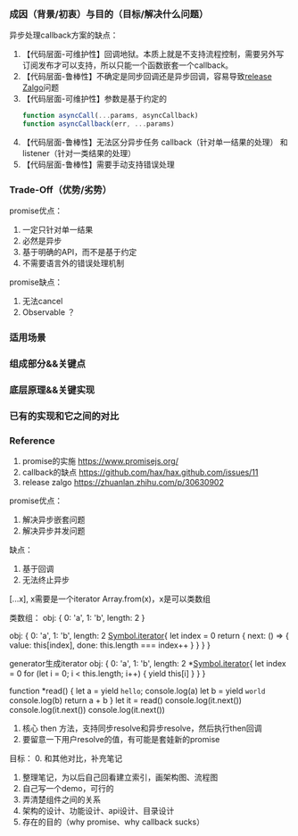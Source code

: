 <!--
 * @description: 
 * @author: xiangrong.liu
 * @Date: 2020-10-29 09:45:23
 * @LastEditors: xiangrong.liu
 * @LastEditTime: 2020-11-05 10:54:06
-->



### 成因（背景/初衷）与目的（目标/解决什么问题）

异步处理callback方案的缺点：
1. 【代码层面-可维护性】回调地狱。本质上就是不支持流程控制，需要另外写订阅发布才可以支持，所以只能一个函数嵌套一个callback。
2. 【代码层面-鲁棒性】不确定是同步回调还是异步回调，容易导致[release Zalgo](https://zhuanlan.zhihu.com/p/30630902)问题
3. 【代码层面-可维护性】参数是基于约定的
    ```javascript
    function asyncCall(...params, asyncCallback)
    function asyncCallback(err, ...params)
    ```
4. 【代码层面-鲁棒性】无法区分异步任务 callback（针对单一结果的处理） 和 listener（针对一类结果的处理） <!-- TODO: 不是很明白 -->
5. 【代码层面-鲁棒性】需要手动支持错误处理

### Trade-Off（优势/劣势）

promise优点：
1. 一定只针对单一结果
2. 必然是异步
3. 基于明确的API，而不是基于约定
4. 不需要语言外的错误处理机制

promise缺点：
1. 无法cancel
2. Observable ？

### 适用场景

### 组成部分&&关键点

### 底层原理&&关键实现

### 已有的实现和它之间的对比

### Reference
1. promise的实施 https://www.promisejs.org/
2. callback的缺点 https://github.com/hax/hax.github.com/issues/11
3. release zalgo https://zhuanlan.zhihu.com/p/30630902 

promise优点：
1. 解决异步嵌套问题
2. 解决异步并发问题

缺点：
1. 基于回调
2. 无法终止异步

[...x], x需要是一个iterator
Array.from(x)，x是可以类数组

类数组：
obj: {
    0: 'a',
    1: 'b',
    length: 2
}



obj: {
    0: 'a',
    1: 'b',
    length: 2
    <!-- 迭代器 -->
    [Symbol.iterator](){
        let index = 0
        return {
            next: () => {
                value: this[index],
                done: this.length === index++
            }
        }
    }
}

generator生成iterator
obj: {
    0: 'a',
    1: 'b',
    length: 2
    <!-- 迭代器 -->
    *[Symbol.iterator](){
        let index = 0
        for (let i = 0; i < this.length; i++) {
            yield this[i]
        }
    }
}

function *read() {
    let a = yield `hello`;
    console.log(a)
    let b = yield `world`
    console.log(b)
    return a + b
}
let it = read()
console.log(it.next())
console.log(it.next())
console.log(it.next())


1. 核心 then 方法，支持同步resolve和异步resolve，然后执行then回调
2. 要留意一下用户resolve的值，有可能是套娃新的promise


目标：
0. 和其他对比，补充笔记
1. 整理笔记，为以后自己回看建立索引，画架构图、流程图
2. 自己写一个demo，可行的
3. 弄清楚组件之间的关系
4. 架构的设计、功能设计、api设计、目录设计
5. 存在的目的（why promise、why callback sucks）